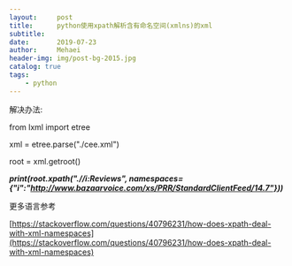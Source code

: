 ```yaml
---
layout:     post
title:      python使用xpath解析含有命名空间(xmlns)的xml
subtitle:   
date:       2019-07-23
author:     Mehaei
header-img: img/post-bg-2015.jpg
catalog: true
tags:
    - python
---
```

解决办法:

from lxml import etree

xml = etree.parse("./cee.xml")

root = xml.getroot()

**<em id="__mceDel"><em id="__mceDel">print(root.xpath(".//i:Reviews", namespaces={"i":"http://www.bazaarvoice.com/xs/PRR/StandardClientFeed/14.7"}))**</em></em>

更多语言参考

[https://stackoverflow.com/questions/40796231/how-does-xpath-deal-with-xml-namespaces](https://stackoverflow.com/questions/40796231/how-does-xpath-deal-with-xml-namespaces)
